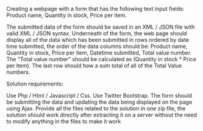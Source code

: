 Creating a webpage with a form that has the following text input fields: Product name, Quantity in stock, Price per item.

The submitted data of the form should be saved in an XML / JSON file with valid XML / JSON syntax.
Underneath of the form, the web page should display all of the data which has been submitted in rows ordered by date time submitted, the order of the data columns should be: Product name, Quantity in stock, Price per item, Datetime submitted, Total value number.
The "Total value number" should be calculated as (Quantity in stock * Price per item).
The last row should how a sum total of all of the Total Value numbers.

Solution requirements:

Use Php / Html / Javascript / Css.
Use Twitter Bootstrap.
The form should be submitting the data and updating the data being displayed on the page using Ajax.
Provide all the files related to the solution in one zip file, the solution should work directly after extracting it on a server without the need to modify anything in the files to make it work
